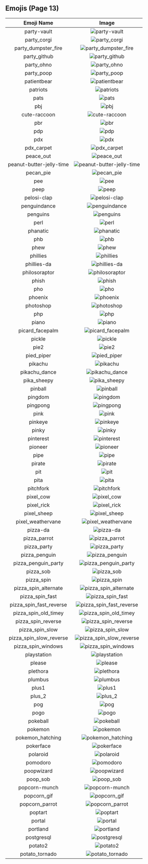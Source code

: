 
  ## Emojis (Page 13)
  |Emoji Name|Image|
  | :-: | :-: |
  |party-vault| ![party-vault](/output/party-vault.gif)|
  |party_corgi| ![party_corgi](/output/party_corgi.gif)|
  |party_dumpster_fire| ![party_dumpster_fire](/output/party_dumpster_fire.gif)|
  |party_github| ![party_github](/output/party_github.gif)|
  |party_ohno| ![party_ohno](/output/party_ohno.gif)|
  |party_poop| ![party_poop](/output/party_poop.gif)|
  |patientbear| ![patientbear](/output/patientbear.jpg)|
  |patriots| ![patriots](/output/patriots)|
  |pats| ![pats](/output/pats.jpg)|
  |pbj| ![pbj](/output/pbj.png)|
  |cute-raccoon| ![cute-raccoon](/output/cute-raccoon.png)|
  |pbr| ![pbr](/output/pbr.png)|
  |pdp| ![pdp](/output/pdp.jpg)|
  |pdx| ![pdx](/output/pdx.jpg)|
  |pdx_carpet| ![pdx_carpet](/output/pdx_carpet.gif)|
  |peace_out| ![peace_out](/output/peace_out.jpg)|
  |peanut-butter-jelly-time| ![peanut-butter-jelly-time](/output/peanut-butter-jelly-time.gif)|
  |pecan_pie| ![pecan_pie](/output/pecan_pie.png)|
  |pee| ![pee](/output/pee.png)|
  |peep| ![peep](/output/peep.jpg)|
  |pelosi-clap| ![pelosi-clap](/output/pelosi-clap.jpg)|
  |penguindance| ![penguindance](/output/penguindance.gif)|
  |penguins| ![penguins](/output/penguins.png)|
  |perl| ![perl](/output/perl.gif)|
  |phanatic| ![phanatic](/output/phanatic.png)|
  |phb| ![phb](/output/phb.jpg)|
  |phew| ![phew](/output/phew.jpg)|
  |phillies| ![phillies](/output/phillies.png)|
  |phillies-da| ![phillies-da](/output/phillies-da.png)|
  |philosoraptor| ![philosoraptor](/output/philosoraptor.png)|
  |phish| ![phish](/output/phish.jpg)|
  |pho| ![pho](/output/pho.png)|
  |phoenix| ![phoenix](/output/phoenix.gif)|
  |photoshop| ![photoshop](/output/photoshop.png)|
  |php| ![php](/output/php.png)|
  |piano| ![piano](/output/piano.png)|
  |picard_facepalm| ![picard_facepalm](/output/picard_facepalm.png)|
  |pickle| ![pickle](/output/pickle.png)|
  |pie2| ![pie2](/output/pie2.png)|
  |pied_piper| ![pied_piper](/output/pied_piper.jpg)|
  |pikachu| ![pikachu](/output/pikachu.png)|
  |pikachu_dance| ![pikachu_dance](/output/pikachu_dance.gif)|
  |pika_sheepy| ![pika_sheepy](/output/pika_sheepy.gif)|
  |pinball| ![pinball](/output/pinball.png)|
  |pingdom| ![pingdom](/output/pingdom.png)|
  |pingpong| ![pingpong](/output/pingpong.png)|
  |pink| ![pink](/output/pink.jpg)|
  |pinkeye| ![pinkeye](/output/pinkeye.png)|
  |pinky| ![pinky](/output/pinky.png)|
  |pinterest| ![pinterest](/output/pinterest.png)|
  |pioneer| ![pioneer](/output/pioneer)|
  |pipe| ![pipe](/output/pipe.png)|
  |pirate| ![pirate](/output/pirate.png)|
  |pit| ![pit](/output/pit.png)|
  |pita| ![pita](/output/pita)|
  |pitchfork| ![pitchfork](/output/pitchfork.jpg)|
  |pixel_cow| ![pixel_cow](/output/pixel_cow.png)|
  |pixel_rick| ![pixel_rick](/output/pixel_rick.gif)|
  |pixel_sheep| ![pixel_sheep](/output/pixel_sheep.png)|
  |pixel_weathervane| ![pixel_weathervane](/output/pixel_weathervane.png)|
  |pizza-da| ![pizza-da](/output/pizza-da)|
  |pizza_parrot| ![pizza_parrot](/output/pizza_parrot.gif)|
  |pizza_party| ![pizza_party](/output/pizza_party.png)|
  |pizza_penguin| ![pizza_penguin](/output/pizza_penguin.jpg)|
  |pizza_penguin_party| ![pizza_penguin_party](/output/pizza_penguin_party.png)|
  |pizza_sob| ![pizza_sob](/output/pizza_sob.png)|
  |pizza_spin| ![pizza_spin](/output/pizza_spin.gif)|
  |pizza_spin_alternate| ![pizza_spin_alternate](/output/pizza_spin_alternate.gif)|
  |pizza_spin_fast| ![pizza_spin_fast](/output/pizza_spin_fast.gif)|
  |pizza_spin_fast_reverse| ![pizza_spin_fast_reverse](/output/pizza_spin_fast_reverse.gif)|
  |pizza_spin_old_timey| ![pizza_spin_old_timey](/output/pizza_spin_old_timey.gif)|
  |pizza_spin_reverse| ![pizza_spin_reverse](/output/pizza_spin_reverse.gif)|
  |pizza_spin_slow| ![pizza_spin_slow](/output/pizza_spin_slow.gif)|
  |pizza_spin_slow_reverse| ![pizza_spin_slow_reverse](/output/pizza_spin_slow_reverse.gif)|
  |pizza_spin_windows| ![pizza_spin_windows](/output/pizza_spin_windows.gif)|
  |playstation| ![playstation](/output/playstation.png)|
  |please| ![please](/output/please.png)|
  |plethora| ![plethora](/output/plethora.jpg)|
  |plumbus| ![plumbus](/output/plumbus.png)|
  |plus1| ![plus1](/output/plus1.png)|
  |plus_2| ![plus_2](/output/plus_2.png)|
  |pog| ![pog](/output/pog.png)|
  |pogo| ![pogo](/output/pogo.png)|
  |pokeball| ![pokeball](/output/pokeball.png)|
  |pokemon| ![pokemon](/output/pokemon.png)|
  |pokemon_hatching| ![pokemon_hatching](/output/pokemon_hatching.gif)|
  |pokerface| ![pokerface](/output/pokerface.png)|
  |polaroid| ![polaroid](/output/polaroid.png)|
  |pomodoro| ![pomodoro](/output/pomodoro)|
  |poopwizard| ![poopwizard](/output/poopwizard.png)|
  |poop_sob| ![poop_sob](/output/poop_sob.png)|
  |popcorn-munch| ![popcorn-munch](/output/popcorn-munch.gif)|
  |popcorn_gif| ![popcorn_gif](/output/popcorn_gif.gif)|
  |popcorn_parrot| ![popcorn_parrot](/output/popcorn_parrot.gif)|
  |poptart| ![poptart](/output/poptart.png)|
  |portal| ![portal](/output/portal.png)|
  |portland| ![portland](/output/portland.jpg)|
  |postgresql| ![postgresql](/output/postgresql.png)|
  |potato2| ![potato2](/output/potato2.png)|
  |potato_tornado| ![potato_tornado](/output/potato_tornado.png)|
  